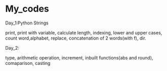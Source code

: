 # My_codes

Day_1:Python Strings

print,
print with variable,
calculate length,
indexing,
lower and upper cases,
count word,alphabet,
replace,
concatenation of 2 words(with f),
dir.

Day_2:

type,
arithmetic operation,
increment,
inbuilt functions(abs and round),
comaparison,
casting
